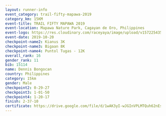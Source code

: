 ```yaml
---
layout: runner-info 
event_category: trail-fifty-mapawa-2019 
category_km: 15KM 
event-title: TRAIL FIFTY MAPAWA 2019  
event-location: Mapawa Nature Park, Cagayan de Oro, Philippines 
event-logo: https://res.cloudinary.com/raceyaya/image/upload/v1572254355/logo/trail-fifty-mapawa_fizjmb.jpg 
event-date: 2019-10-20 
checkpoint-name2: Kianus 3K 
checkpoint-name3: Bigaan 8K 
checkpoint-name4: Puntol Tugas - 12K 
overall_rank: 16
gender_rank: 11
bib: 15114
name: Dennis Bongocan
country: Philippines
category: 15km
gender: Male
checkpoint2: 0-29-27
checkpoint3: 1-01-50
checkpoint4: 1-20-17
finish: 2-37-10
certificate: https://drive.google.com/file/d/1wAK3yI-wJGInVPLMTQuh62nEsVHSvQJs/view?usp=sharing
---
```

